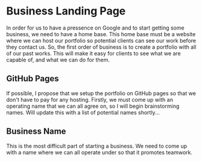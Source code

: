 # Business Landing Page

In order for us to have a pressence on Google and to start getting some business, we need to have a home base. This home base must be a website where we can host our portfolio so potential clients can see our work before they contact us. So, the first order of business is to create a portfolio with all of our past works. This will make it easy for clients to see what we are capable of, and what we can do for them.

## GitHub Pages

If possible, I propose that we setup the portfolio on GitHub pages so that we don't have to pay for any hosting. Firstly, we must come up with an operating name that we can all agree on, so I will begin brainstorming names. Will update this with a list of potential names shortly...

## Business Name

This is the most difficult part of starting a business. We need to come up with a name where we can all operate under so that it promotes teamwork.
